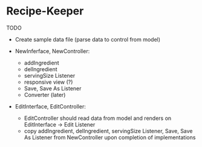 # Recipe-Keeper
TODO
- Create sample data file (parse data to control from model)

- NewInferface, NewController:
  + addIngredient 
  + delIngredient
  + servingSize Listener
  + responsive view (?)
  + Save, Save As Listener
  + Converter (later)
  
- EditInterface, EditController:
  + EditController should read data from model and renders on EditInterface -> Edit Listener
  + copy addIngredient, delIngredient, servingSize Listener, Save, Save As Listener from NewController upon completion of implementations
  
